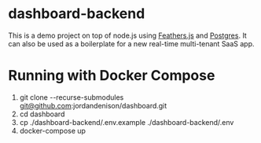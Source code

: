 # dashboard-backend

This is a demo project on top of node.js using [Feathers.js](https://feathersjs.com/) and [Postgres](https://www.postgresql.org/). It can also be used as a boilerplate for a new real-time multi-tenant SaaS app.


# Running with Docker Compose

1. git clone --recurse-submodules git@github.com:jordandenison/dashboard.git
2. cd dashboard
3. cp ./dashboard-backend/.env.example ./dashboard-backend/.env
4. docker-compose up
